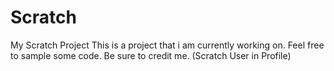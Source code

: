 # Scratch
My Scratch Project
This is a project that i am currently working on. Feel free to sample some code.
Be sure to credit me. (Scratch User in Profile)
